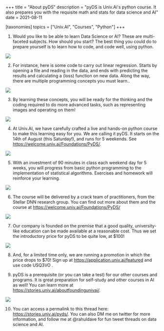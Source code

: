 +++
title = "About pyDS"
description = "pyDS is Univ.Ai's python course. It also prepares you with the requisite math and stats for data science and AI"
date = 2021-08-11

[taxonomies]
topics = ["Univ.AI", "Courses", "Python"]
+++


1. Would you like to be able to learn Data Science or AI? These are multi-faceted subjects. How should you start? The best thing you could do to prepare yourself is to learn how to code, and code well, using python.

![](/pyds/1.png)




2. For instance, here is some code to carry out linear regression. Starts by opening a file and reading in the data, and ends with predicting the results and calculating a (loss) function on new data. Along the way, there are multiple programming concepts you must learn..

![](/pyds/2.png)




3. By learning these concepts, you will be ready for the thinking and the coding required to do more advanced tasks, such as representing images and operating on them!

![](/pyds/3.png)




4. At Univ.AI, we have carefully crafted a live and hands-on python course to make this learning easy for you. We are calling it pyDS. It starts on the 14th of August (this Saturday!), and runs for 5 weekends. See <https://welcome.univ.ai/Foundations/PyDS/>.

![](/pyds/4.png)




5. With an investment of 90 minutes in class each weekend day for 5 weeks, you will progress from basic python programming to the implementation of statistical algorithms. Exercises and homework will reinforce your learning.

![](/pyds/5.png)




6. The course will be delivered by a crack team of practitioners, from the Stellar DNN research group. You can find out more about them and the course at <https://welcome.univ.ai/Foundations/PyDS/>

![](/pyds/6.png)




7. Our company is founded on the premise that a good quality, university-like education can be made available at a reasonable cost. Thus we set the introductory price for pyDS to be quite low, at $100!

![](/pyds/7.png)




8. And, for a limited time only, we are running a promotion in which the price drops to $70! Sign up at <https://application.univ.ai/featured> and use code USQ3VO .




9. pyDS is a prerequisite (or you can take a test) for our other courses and programs. It is great preparation for self-study and other courses in AI as well! You can learn more at <https://stories.univ.ai/aboutfoundingunivai/>.

![](/pyds/9.png)




10. You can access a permalink to this thread here: <https://stories.univ.ai/pyds/>. You can also DM me on twitter for more information, and follow me at @rahuldave for fun tweet threads on data science and AI.

